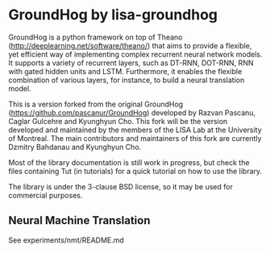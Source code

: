 GroundHog by lisa-groundhog
===========================

GroundHog is a python framework on top of Theano
(http://deeplearning.net/software/theano/) that aims to provide a flexible, yet
efficient way of implementing complex recurrent neural network models. It
supports a variety of recurrent layers, such as DT-RNN, DOT-RNN, RNN with gated
hidden units and LSTM. Furthermore, it enables the flexible combination of
various layers, for instance, to build a neural translation model.

This is a version forked from the original GroundHog
(https://github.com/pascanur/GroundHog) developed by Razvan Pascanu, Caglar
Gulcehre and Kyunghyun Cho. This fork will be the version developed and
maintained by the members of the LISA Lab at the University of Montreal. The
main contributors and maintainers of this fork are currently Dzmitry Bahdanau
and Kyunghyun Cho.

Most of the library documentation is still work in progress, but check the files
containing Tut (in tutorials) for a quick tutorial on how to use the library.

The library is under the 3-clause BSD license, so it may be used for commercial
purposes. 


Neural Machine Translation
--------------------------

See experiments/nmt/README.md

